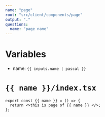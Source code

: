 ```yaml
---
name: "page"
root: "src/client/components/page"
output: "."
questions:
  name: "page name"
---
```


# Variables

- name: `{{ inputs.name | pascal }}`


# `{{ name }}/index.tsx`

```tsx
export const {{ name }} = () => {
  return <>this is page of {{ name }} </>;
};
```